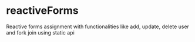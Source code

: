 # reactiveForms
Reactive forms assignment with functionalities like add, update, delete user and fork join using static api
